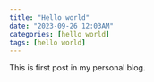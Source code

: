 ```yaml
---
title: "Hello world"
date: "2023-09-26 12:03AM"
categories: [hello world]
tags: [hello world]
---
```


This is first post in my personal blog.